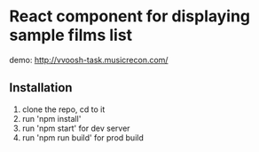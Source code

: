 # React component for displaying sample films list
demo: <a href="http://vvoosh-task.musicrecon.com/" target="_blank">http://vvoosh-task.musicrecon.com/</a>

## Installation
1. clone the repo, cd to it
2. run 'npm install'
3. run 'npm start' for dev server
4. run 'npm run build' for prod build
